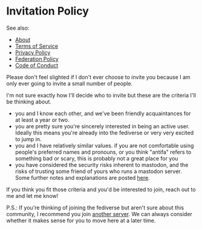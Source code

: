 # Invitation Policy

See also:
* [About](../readme.md)
* [Terms of Service](terms.md)
* [Privacy Policy](privacy.md)
* [Federation Policy](federation.md)
* [Code of Conduct](conduct.md)


Please don't feel slighted if I don't ever choose to invite you because I am
only ever going to invite a small number of people.

I'm not sure exactly how I'll decide who to invite but these are the criteria
I'll be thinking about.

* you and I know each other, and we've been friendly acquaintances for at least
  a year or two.
* you are pretty sure you're sincerely interested in being an active user.
  Ideally this means you're already into the fediverse or very very excited to
  jump in.
* you and I have relatively similar values. if you are not comfortable using
  people's preferred names and pronouns, or you think "antifa" refers to
  something bad or scary, this is probably not a great place for you
* you have considered the security risks inherent to mastodon, and the risks of
  trusting some friend of yours who runs a mastodon server. Some further notes
  and explanations are posted [here](privacy.md).

If you think you fit those criteria and you'd be interested to join, reach out to me 
and let me know!

P.S.: If you're thinking of joining the fediverse but aren't sure about this
community, I recommend you join [another server](http://joinmastodon.org/).
We can always consider whether it makes sense for you to move here at a later time.